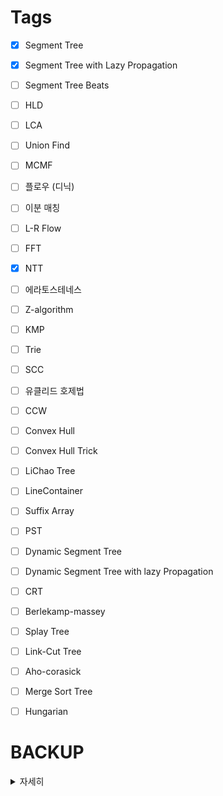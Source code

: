 # Tags

 - [x] Segment Tree
 - [x] Segment Tree with Lazy Propagation
 - [ ] Segment Tree Beats
 - [ ] HLD
 - [ ] LCA
 - [ ] Union Find
 - [ ] MCMF
 - [ ] 플로우 (디닉)
 - [ ] 이분 매칭
 - [ ] L-R Flow
 - [ ] FFT
 - [x] NTT
 - [ ] 에라토스테네스
 - [ ] Z-algorithm
 - [ ] KMP
 - [ ] Trie
 - [ ] SCC
 - [ ] 유클리드 호제법
 - [ ] CCW
 - [ ] Convex Hull
 - [ ] Convex Hull Trick
 - [ ] LiChao Tree
 - [ ] LineContainer
 - [ ] Suffix Array
 - [ ] PST
 - [ ] Dynamic Segment Tree
 - [ ] Dynamic Segment Tree with lazy Propagation
 - [ ] CRT
 - [ ] Berlekamp-massey
 - [ ] Splay Tree
 - [ ] Link-Cut Tree
 - [ ] Aho-corasick
 - [ ] Merge Sort Tree
 - [ ] Hungarian


# BACKUP

<details>
  <summary>자세히</summary>
# 자료구조

- 이름
  - [ ] Stack
  - [ ] Queue
  - [ ] Priority_Queue
  - [ ] Deque
  - [ ] List
  - [ ] Tree
  - [ ] Graph
- 연관 컨테이너
  - [ ] Set
  - [ ] Multiset
  - [ ] Map
  - [ ] Multimap
  - [ ] hash_map
  - [ ] hash_set
  - [ ] unordered_map
  - [ ] unordered_set

# STL
 - [ ] vector
 - [ ] queue
 - [ ] priority_queue
 - [ ] stack
 - [ ] list
 - [ ] map
 - [ ] set
 - [ ] algorithm

# 심화 자료구조
 - [ ] Segment Tree
 - [ ] Fenwick Tree
 - [ ] Segment Tree with Lazy Propagation
 - [ ] Segment Tree Beats
 - [ ] Persisent Segment Tree
 - [ ] Li Chao Tree
 - [ ] Heavy-Light Decomposition
 - [ ] Centroid 
 - [ ] BST
 - [ ] Merge Sort Tree
 - [ ] Splay
 - [ ] Dynamic Segment Tree
 - [ ] 2D Segment Tree
 - [ ] 2D Fenwick Tree
 - [ ] Rope
</details>
